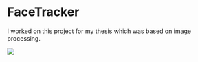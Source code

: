 # FaceTracker
I worked on this project for my thesis which was based on image processing.

![](https://drive.google.com/open?id=1DjSba5skKiWyuSGbO9-UPNokiBfhQHz5)

